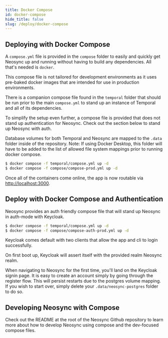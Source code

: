 ```yaml
---
title: Docker Compose
id: docker-compose
hide_title: false
slug: /deploy/docker-compose
---
```


## Deploying with Docker Compose

A `compose.yml` file is provided in the `compose` folder to easily and quickly get Neosync up and running without having to build any dependencies. All that's needed is `docker`.

This compose file is not tailored for development environments as it uses pre-baked docker images that are intended for use in production environments.

There is a companion compose file found in the `temporal` folder that should be run prior to the main `compose.yml` to stand up an instance of Temporal and all of its dependencies.

To simplify the setup even further, a compose file is provided that does not stand up authentication for Neosync. Check out the section below to stand up Neosync with auth.

Database volumes for both Temporal and Neosync are mapped to the `.data` folder inside of the repository. Note: If using Docker Desktop, this folder will have to be added to the list of allowed file system mappings prior to running docker compose.

```sh
$ docker compose -f temporal/compose.yml up -d
$ docker compose -f compose/compose-prod.yml up -d
```

Once all of the containers come online, the app is now routable via [http://localhost:3000](http://localhost:3000).

## Deploy with Docker Compose and Authentication

Neosync provides an auth friendly compose file that will stand up Neosync in auth-mode with Keycloak.

```sh
$ docker compose -f temporal/compose.yml up -d
$ docker compose -f compose/compose-auth-prod.yml up -d
```

Keycloak comes default with two clients that allow the app and cli to login successfully.

On first boot up, Keycloak will assert itself with the provided realm Neosync realm.

When navigating to Neosync for the first time, you'll land on the Keycloak signin page. It is easy to create an account simply by going through the register flow.
This will persist restarts due to the postgres volume mapping. If you wish to start over, simply delete your `.data/neosync-postgres` folder to do so.

## Developing Neosync with Compose

Check out the README at the root of the Neosync Github repository to learn more about how to develop Neosync using compose and the dev-focused compose files.
